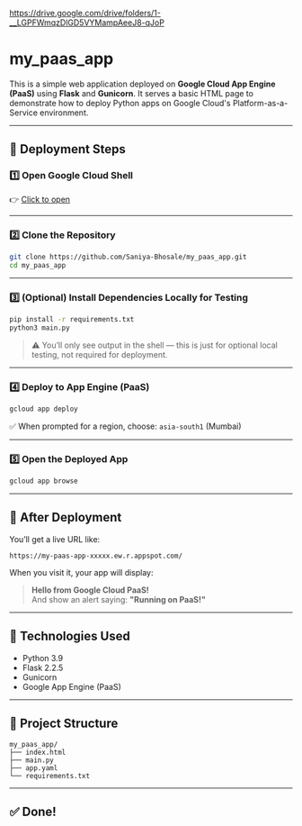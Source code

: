 https://drive.google.com/drive/folders/1-__LGPFWmqzDlGD5VYMampAeeJ8-qJoP
# my_paas_app

This is a simple web application deployed on **Google Cloud App Engine (PaaS)** using **Flask** and **Gunicorn**. It serves a basic HTML page to demonstrate how to deploy Python apps on Google Cloud's Platform-as-a-Service environment.

---

## 🚀 Deployment Steps

### 1️⃣ Open Google Cloud Shell  
👉 [Click to open](https://shell.cloud.google.com)

---

### 2️⃣ Clone the Repository

```bash
git clone https://github.com/Saniya-Bhosale/my_paas_app.git
cd my_paas_app
```

---

### 3️⃣ (Optional) Install Dependencies Locally for Testing

```bash
pip install -r requirements.txt
python3 main.py
```

> ⚠️ You’ll only see output in the shell — this is just for optional local testing, not required for deployment.

---

### 4️⃣ Deploy to App Engine (PaaS)

```bash
gcloud app deploy
```

✅ When prompted for a region, choose: `asia-south1` (Mumbai)

---

### 5️⃣ Open the Deployed App

```bash
gcloud app browse
```

---

## 🔎 After Deployment

You’ll get a live URL like:

```
https://my-paas-app-xxxxx.ew.r.appspot.com/
```

When you visit it, your app will display:

> **Hello from Google Cloud PaaS!**  
> And show an alert saying: **"Running on PaaS!"**

---

## 📝 Technologies Used

- Python 3.9
- Flask 2.2.5
- Gunicorn
- Google App Engine (PaaS)

---

## 📂 Project Structure

```
my_paas_app/
├── index.html
├── main.py
├── app.yaml
└── requirements.txt
```

---

## ✅ Done!
